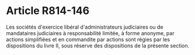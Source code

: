 # Article R814-146

<p>Les sociétés d'exercice libéral d'administrateurs judiciaires ou de mandataires judiciaires à responsabilité limitée, à forme anonyme, par actions simplifiées et en commandite par actions sont régies par les dispositions du livre II, sous réserve des dispositions de la présente section.</p>
